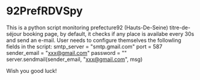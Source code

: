 # 92PrefRDVSpy

This is a python script monitoring prefecture92 (Hauts-De-Seine) titre-de-séjour booking page, by default, it checks if any place is availabe every 30s and send an e-mail.
User needs to configure themselves the followling fields in the script:
	smtp_server = "smtp.gmail.com"
	port = 587
	sender_email = "xxx@gmail.com"
	password = ""
  server.sendmail(sender_email, "xxx@gmail.com", msg)
  
Wish you good luck!
